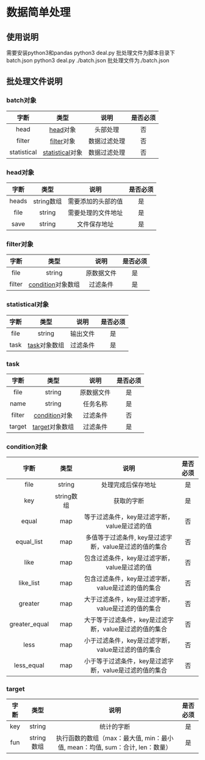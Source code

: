 # 数据简单处理

## 使用说明
   需要安装python3和pandas
   python3 deal.py 批处理文件为脚本目录下batch.json
   python3 deal.py ./batch.json 批处理文件为./batch.json

## 批处理文件说明

### batch对象


| 字断 | 类型 | 说明 | 是否必须 |
| :--: | :--: | :--: | :--: |
| head | [head](#head)对象 | 头部处理 | 否 |
| filter | [filter](#filter)对象 | 数据过滤处理 | 否|
| statistical | [statistical](#statistical)对象 | 数据过滤处理 | 否|




<h3 id="head">head对象</h3>


| 字断 | 类型 | 说明 | 是否必须 |
| :--: | :--: | :--: | :--: |
| heads | string数组 | 需要添加的头部的值 | 是 |
| file | string | 需要处理的文件地址 | 是 |
| save | string | 文件保存地址 | 是 |


<h3 id="filter">filter对象</h3>


| 字断 | 类型 | 说明 | 是否必须 |
| :--: | :--: | :--: | :--: |
| file | string | 原数据文件 | 是 |
| filter | [condition](#condition)对象数组 | 过滤条件 | 是 |


<h3 id="statistical">statistical对象</h3>


| 字断 | 类型 | 说明 | 是否必须 |
| :--: | :--: | :--: | :--: |
| file | string | 输出文件 | 是 |
| task | [task](#task)对象数组 | 过滤条件 | 是 |


<h3 id="task">task</h3>


| 字断 | 类型 | 说明 | 是否必须 |
| :--: | :--: | :--: | :--: |
| file | string | 原数据文件 | 是 |
| name | string | 任务名称 | 是 |
| filter | [condition](#condition)对象 | 过滤条件 | 否 |
| target | [target](#target)对象数组 | 过滤条件 | 是 |


<h3 id="condition">condition对象</h3>


| 字断 | 类型 | 说明 | 是否必须 |
| :--: | :--: | :--: | :--: |
| file | string | 处理完成后保存地址 | 是 |
| key | string数组 | 获取的字断 | 是 |
| equal | map | 等于过滤条件，key是过滤字断，value是过滤的值 | 否 |
| equal_list | map | 多值等于过滤条件, key是过滤字断，value是过滤的值的集合 | 否 |
| like | map | 包含过滤条件，key是过滤字断，value是过滤的值 | 否 |
| like_list | map | 包含过滤条件，key是过滤字断，value是过滤的值的集合 | 否 |
| greater | map | 大于过滤条件，key是过滤字断，value是过滤的值的集合 | 否 |
| greater_equal | map | 大于等于过滤条件，key是过滤字断，value是过滤的值的集合 | 否 |
| less | map | 小于过滤条件，key是过滤字断，value是过滤的值的集合 | 否 |
| less_equal | map | 小于等于过滤条件，key是过滤字断，value是过滤的值的集合 | 否 |


<h3 id="target">target</h3>


| 字断 | 类型 | 说明 | 是否必须 |
| :--: | :--: | :--: | :--: |
| key | string | 统计的字断 | 是 |
| fun | string数组 | 执行函数的数组（max：最大值, min：最小值, mean：均值, sum：合计, len：数量） | 是 |
